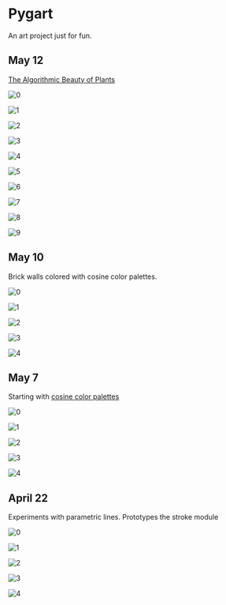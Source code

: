 # Pygart

An art project just for fun.

## May 12

[The Algorithmic Beauty of Plants](http://algorithmicbotany.org/papers/abop/abop.pdf)

![0](https://imgur.com/KWY6ZvK.png)

![1](https://imgur.com/c61mb8b.png)

![2](https://imgur.com/HmVoX4L.png)

![3](https://imgur.com/aQQ8rz8.png)

![4](https://imgur.com/f80pfrS.png)

![5](https://imgur.com/NEh8IC8.png)

![6](https://imgur.com/3gd5x1S.png)

![7](https://imgur.com/oRsHGcM.png)

![8](https://imgur.com/UxcVDhy.png)

![9](https://imgur.com/z7bDWGr.png)

## May 10

Brick walls colored with cosine color palettes.

![0](https://imgur.com/iMHTa3P.png)

![1](https://imgur.com/yt5fJsP.png)

![2](https://imgur.com/bZBkyQ7.png)

![3](https://imgur.com/8XDxMKi.png)

![4](https://imgur.com/pS0ztZ2.png)

## May 7

Starting with [cosine color palettes](https://iquilezles.org/articles/palettes/)

![0](https://imgur.com/aEeAZ6B.png)

![1](https://imgur.com/fWXTxUp.png)

![2](https://imgur.com/bS9nYJU.png)

![3](https://imgur.com/Ypnh9ml.png)

![4](https://imgur.com/hUfa6pD.png)

## April 22

Experiments with parametric lines. Prototypes the stroke module

![0](https://imgur.com/r0IglTt.png)

![1](https://imgur.com/amIqkM0.png)

![2](https://imgur.com/ky38SOJ.png)

![3](https://imgur.com/uP2KgNr.png)

![4](https://imgur.com/tyG1Zg5.png)
